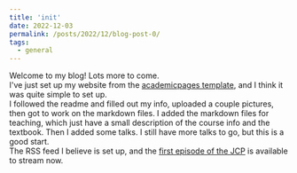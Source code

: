 ```yaml
---
title: 'init'
date: 2022-12-03
permalink: /posts/2022/12/blog-post-0/
tags:
  - general
---
```


Welcome to my blog! Lots more to come.  
I've just set up my website from the [academicpages template](https://github.com/academicpages/academicpages.github.io), and I think it was quite simple to set up.  
I followed the readme and filled out my info, uploaded a couple pictures, then got to work on the markdown files. I added the markdown files for teaching, which just have a small description of the course info and the textbook. Then I added some talks. I still have more talks to go, but this is a good start.  
The RSS feed I believe is set up, and the [first episode of the JCP](https://rss.com/podcasts/joecrowley/730137/) is available to stream now. 

